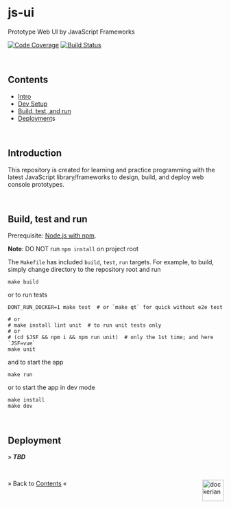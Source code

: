 # js-ui

Prototype Web UI by JavaScript Frameworks


[![Code Coverage](https://codecov.io/gh/dockerian/js-ui/branch/master/graph/badge.svg)](https://codecov.io/gh/dockerian/js-ui)
[![Build Status](https://travis-ci.org/dockerian/js-ui.svg?branch=master)](https://travis-ci.org/dockerian/js-ui)


<br/><a name="contents"></a>
## Contents

  - [Intro](#intro)
  - [Dev Setup](tools/README.md)
  - [Build, test, and run](#build-test-run)
  - [Deployment](#deploy)s


<a name="intro"><br/></a>
## Introduction

  This repository is created for learning and practice programming with the latest
  JavaScript library/frameworks to design, build, and deploy web console
  prototypes.


<a name="build-test-run"><br/></a>
## Build, test and run

  Prerequisite: [Node.js with npm](tools/README.md).

  **Note**: DO NOT run `npm install` on project root

  The `Makefile` has included `build`, `test`, `run` targets.
  For example, to build, simply change directory to the repository root and run

  ```
  make build
  ```

  or to run tests

  ```
  DONT_RUN_DOCKER=1 make test  # or `make qt` for quick without e2e test

  # or
  # make install lint unit  # to run unit tests only
  # or
  # (cd $JSF && npm i && npm run unit)  # only the 1st time; and here `JSF=vue`
  make unit
  ```

  and to start the app

  ```
  make run
  ```

  or to start the app in dev mode

  ```
  make install
  make dev
  ```


<a name="deploy"><br/></a>
## Deployment

&raquo; ***TBD***




<br/><div>
<a href="https://github.com/dockerian" style="text-decoration:none;"><img src="https://avatars.githubusercontent.com/u/22064108" style="border:0;height:50;width:50px;" height="50" alt="dockerian" border="0" title="Dockerian" align="right" valign="top" /></a>
</div>

&raquo; Back to <a href="#contents">Contents</a> &laquo;

